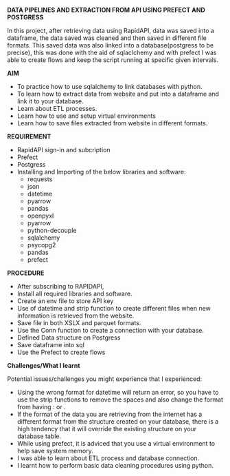 
**DATA PIPELINES AND EXTRACTION FROM API USING PREFECT AND POSTGRESS**

   In this project, after retrieving data using RapidAPI, data was saved into a dataframe, the data saved was cleaned and then 
   saved in different file formats. This saved data was also linked into a database(postgress to be precise), this was done with 
   the aid of sqlaclchemy and with prefect I was able to create flows and keep the script running at specific given intervals. 

**AIM**
- To practice how to use sqlalchemy to link databases with python.
- To learn how to extract data from website and put into a dataframe and link it to your database.
- Learn about ETL processes.
- Learn how to use and setup virtual environments
- Learn how to save files extracted from website in different formats.

**REQUIREMENT**
- RapidAPI sign-in and subcription
- Prefect
- Postgress
- Installing and Importing of the below libraries and software:
   - requests
   - json
   - datetime
   - pyarrow
   - pandas
   - openpyxl
   - pyarrow
   - python-decouple
   - sqlalchemy
   - psycopg2
   - pandas
   - prefect

**PROCEDURE**
 - After subscribing to RAPIDAPI,
 - Install all required libraries and software.
 - Create an env file to store API key
 - Use of datetime and strip function to create different files when new information is retrieved from the website.
 - Save file in both XSLX and parquet formats.
 - Use the Conn function to create a connection with your database.
 - Defined Data structure on Postgress
 - Save dataframe into sql
 - Use the Prefect to create flows


 **Challenges/What I learnt**

Potential issues/challenges you might experience that I experienced:

 - Using the wrong format for datetime will return an error, so you have to use the strip functions to remove the spaces and also 
   change the format from having : or .
 - If the format of the data you are retrieving from the internet has a different format from the structure created on your 
   database, there is a high tendency that it will override the existing structure on your database table.
 - While using prefect, it is adviced that you use a virtual environment to help save system memory.
 - I was able to learn about ETL process and database connection.
 - I learnt how to perform basic data cleaning procedures using python.